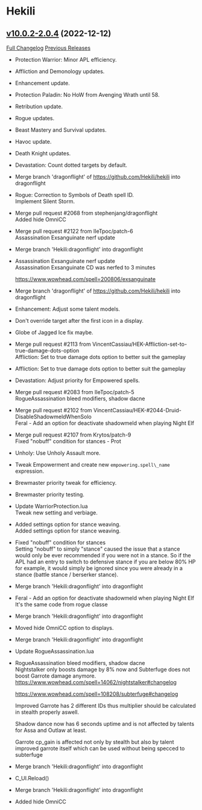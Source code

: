 # Hekili

## [v10.0.2-2.0.4](https://github.com/Hekili/hekili/tree/v10.0.2-2.0.4) (2022-12-12)
[Full Changelog](https://github.com/Hekili/hekili/compare/v10.0.2-2.0.3...v10.0.2-2.0.4) [Previous Releases](https://github.com/Hekili/hekili/releases)

- Protection Warrior:  Minor APL efficiency.  
- Affliction and Demonology updates.  
- Enhancement update.  
- Protection Paladin: No HoW from Avenging Wrath until 58.  
- Retribution update.  
- Rogue updates.  
- Beast Mastery and Survival updates.  
- Havoc update.  
- Death Knight updates.  
- Devastation: Count dotted targets by default.  
- Merge branch 'dragonflight' of https://github.com/Hekili/hekili into dragonflight  
- Rogue:  Correction to Symbols of Death spell ID.  
    Implement Silent Storm.  
- Merge pull request #2068 from stephenjang/dragonflight  
    Added hide OmniCC  
- Merge pull request #2122 from IIeTpoc/patch-6  
    Assassination Exsanguinate nerf update  
- Merge branch 'Hekili:dragonflight' into dragonflight  
- Assassination Exsanguinate nerf update  
    Assassination Exsanguinate CD was nerfed to 3 minutes  
    https://www.wowhead.com/spell=200806/exsanguinate  
- Merge branch 'dragonflight' of https://github.com/Hekili/hekili into dragonflight  
- Enhancement: Adjust some talent models.  
- Don't override target after the first icon in a display.  
- Globe of Jagged Ice fix maybe.  
- Merge pull request #2113 from VincentCassiau/HEK-Affliction-set-to-true-damage-dots-option  
    Affliction: Set to true damage dots option to better suit the gameplay  
- Affliction: Set to true damage dots option to better suit the gameplay  
- Devastation: Adjust priority for Empowered spells.  
- Merge pull request #2083 from IIeTpoc/patch-5  
    RogueAssassination bleed modifiers, shadow dacne  
- Merge pull request #2102 from VincentCassiau/HEK-#2044-Druid-DisableShadowmeldWhenSolo  
    Feral - Add an option for deactivate shadowmeld when playing Night Elf  
- Merge pull request #2107 from Krytos/patch-9  
    Fixed "nobuff" condition for stances - Prot  
- Unholy: Use Unholy Assault more.  
- Tweak Empowerment and create new `empowering.spell\_name` expression.  
- Brewmaster priority tweak for efficiency.  
- Brewmaster priority testing.  
- Update WarriorProtection.lua  
    Tweak new setting and verbiage.  
- Added settings option for stance weaving.  
    Added settings option for stance weaving.  
- Fixed "nobuff" condition for stances  
    Setting "nobuff" to simply "stance" caused the issue that a stance would only be ever recommended if you were not in a stance. So if the APL had an entry to switch to defensive stance if you are below 80% HP for example, it would simply be ignored since you were already in a stance (battle stance / berserker stance).  
- Merge branch 'Hekili:dragonflight' into dragonflight  
- Feral - Add an option for deactivate shadowmeld when playing Night Elf  
    It's the same code from rogue classe  
- Merge branch 'Hekili:dragonflight' into dragonflight  
- Moved hide OmniCC option to displays.  
- Merge branch 'Hekili:dragonflight' into dragonflight  
- Update RogueAssassination.lua  
- RogueAssassination bleed modifiers, shadow dacne  
    Nightstalker only boosts damage by 8% now and Subterfuge does not boost Garrote damage anymore. https://www.wowhead.com/spell=14062/nightstalker#changelog  
    https://www.wowhead.com/spell=108208/subterfuge#changelog  
    Improved Garrote has 2 different IDs thus multiplier should be calculated in stealth properly aswell.  
    Shadow dance now has 6 seconds uptime and is not affected by talents for Assa and Outlaw at least.  
    Garrote cp\_gain is affected not only by stealth but also by talent improved garrote itself which can be used without being specced to subterfuge  
- Merge branch 'Hekili:dragonflight' into dragonflight  
- C\_UI.Reload()  
- Merge branch 'Hekili:dragonflight' into dragonflight  
- Added hide OmniCC  
